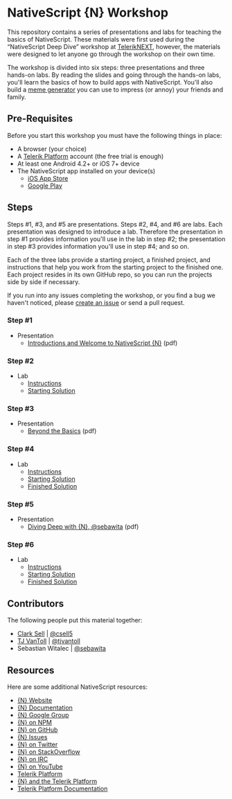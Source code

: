 # NativeScript {N} Workshop

This repository contains a series of presentations and labs for teaching the basics of NativeScript. These materials were first used during the “NativeScript Deep Dive” workshop at [TelerikNEXT](http://teleriknext.com/), however, the materials were designed to let anyone go through the workshop on their own time.

The workshop is divided into six steps: three presentations and three hands-on labs. By reading the slides and going through the hands-on labs, you'll learn the basics of how to build apps with NativeScript. You'll also build a [meme generator](https://github.com/NativeScript/JustMeme) you can use to impress (or annoy) your friends and family.

## Pre-Requisites

Before you start this workshop you must have the following things in place:

* A browser (your choice)
* A [Telerik Platform](http://platform.telerik.com) account (the free trial is enough)
* At least one Android 4.2+ or iOS 7+ device
* The NativeScript app installed on your device(s)
    * [iOS App Store](https://itunes.apple.com/us/app/nativescript/id882561588?mt=8)
    * [Google Play](https://play.google.com/store/apps/details?id=com.telerik.NativeScript&hl=en)

## Steps

Steps #1, #3, and #5 are presentations. Steps #2, #4, and #6 are labs. Each presentation was designed to introduce a lab. Therefore the presentation in step #1 provides information you'll use in the lab in step #2; the presentation in step #3 provides information you'll use in step #4; and so on.

Each of the three labs provide a starting project, a finished project, and instructions that help you work from the starting project to the finished one. Each project resides in its own GitHub repo, so you can run the projects side by side if necessary.

If you run into any issues completing the workshop, or you find a bug we haven't noticed, please [create an issue](https://github.com/NativeScript/NativeScript-NEXT-Workshop/issues/new) or send a pull request.

### Step #1

* Presentation
	* [Introductions and Welcome to NativeScript {N}](slides/1-Intro/intro.pdf) (pdf)

### Step #2

* Lab
	* [Instructions](labs/Lab-1/readme.md)
	* [Starting Solution](https://github.com/NativeScript/NativeScript-NEXT-Workshop-Lab1-Start)

### Step #3

* Presentation
	* [Beyond the Basics](slides/2-BeyondTheBasics/Going%20Beyond%20the%20Basics.pdf) (pdf)

### Step #4

* Lab
	* [Instructions](labs/Lab-2/readme.md)
	* [Starting Solution](https://github.com/NativeScript/NativeScript-NEXT-Workshop-Lab2-Start)
	* [Finished Solution](https://github.com/NativeScript/NativeScript-NEXT-Workshop-Lab2-Finish)

### Step #5
 
* Presentation
	* [Diving Deep with {N}, @sebawita](slides/3-MagicVsScience/MagicVsScience.pdf) (pdf)

### Step #6

* Lab
	* [Instructions](labs/Lab-3/readme.md)
	* [Starting Solution](https://github.com/NativeScript/NativeScript-NEXT-Workshop-Lab3-Start)
	* [Finished Solution](https://github.com/NativeScript/NativeScript-NEXT-Workshop-Lab3-Finish)

## Contributors

The following people put this material together:

* [Clark Sell](http://csell.net) | [@csell5](https://twitter.com/csell5)
* [TJ VanToll](http://tjvantoll.com/) | [@tjvantoll](https://twitter.com/tjvantoll)
* Sebastian Witalec | [@sebawita](https://twitter.com/sebawita)

## Resources

Here are some additional NativeScript resources:

* [{N} Website](http://NativeScript.org)
* [{N} Documentation](http://docs.nativescript.org/)
* [{N} Google Group](https://groups.google.com/forum/#!forum/nativescript)
* [{N} on NPM](https://www.npmjs.com/package/nativescript)
* [{N} on GitHub](https://github.com/NativeScript/NativeScript)
* [{N} Issues](https://github.com/nativescript/nativescript/issues)
* [{N} on Twitter](https://twitter.com/nativescript/)
* [{N} on StackOverflow](http://stackoverflow.com/questions/tagged/nativescript)
* [{N} on IRC](http://webchat.freenode.net/?channels=nativescript)
* [{N} on YouTube](https://www.youtube.com/playlist?list=PLvmaC-XMqeBbaD1EoQwHmnxiENYBeNckt)
* [Telerik Platform](http://platform.telerik.com)
* [{N} and the Telerik Platform](http://docs.telerik.com/platform/appbuilder/nativescript/index)
* [Telerik Platform Documentation](http://docs.telerik.com/platform)

